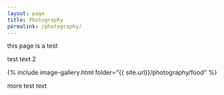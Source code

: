 ```yaml
---
layout: page
title: Photography
permalink: /photography/
---
```

this page is a test

test text 2

{% include image-gallery.html folder="{{ site.url}}/photography/food" %}

more test text